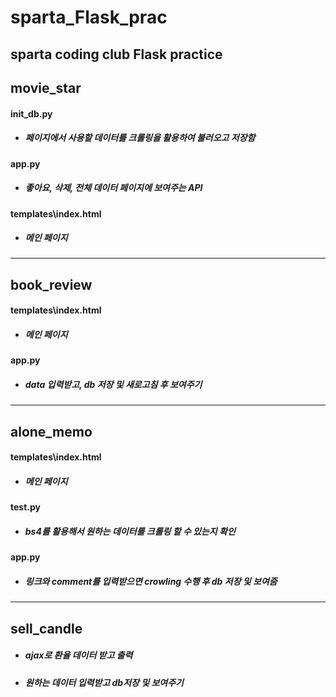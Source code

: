 # sparta_Flask_prac
sparta coding club Flask  practice
---
## movie_star

#### init_db.py
- ##### 페이지에서 사용할 데이터를 크롤링을 활용하여 불러오고 저장함



#### app.py
- ##### 좋아요, 삭제, 전체 데이터 페이지에 보여주는 API



#### templates\\index.html
- ##### 메인 페이지

---

## book_review

#### templates\\index.html
- ##### 메인 페이지



#### app.py
- ##### data 입력받고, db 저장 및 새로고침 후 보여주기

---

## alone_memo

#### templates\\index.html
- ##### 메인 페이지



#### test.py
- ##### bs4를 활용해서 원하는 데이터를 크롤링 할 수 있는지 확인



#### app.py
- ##### 링크와 comment를 입력받으면 crowling  수행 후 db 저장 및 보여줌 

---

## sell_candle
- ##### ajax로 환율 데이터 받고 출력
- ##### 원하는 데이터 입력받고 db저장 및 보여주기
